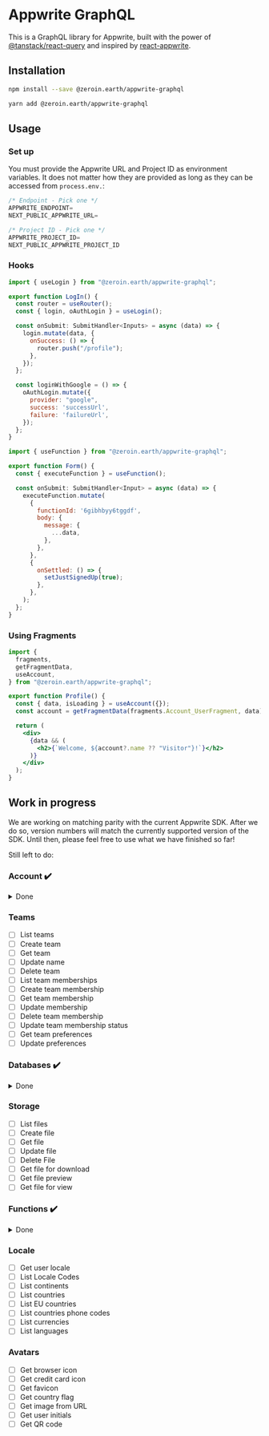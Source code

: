 # Appwrite GraphQL

This is a GraphQL library for Appwrite, built with the power of [@tanstack/react-query](https://github.com/TanStack/query) and inspired by [react-appwrite](https://github.com/react-appwrite/react-appwrite).

## Installation

```bash
npm install --save @zeroin.earth/appwrite-graphql

yarn add @zeroin.earth/appwrite-graphql
```

## Usage

### Set up
You must provide the Appwrite URL and Project ID as environment variables. It does not matter how they are provided as long as they can be accessed from `process.env.`:

```js
/* Endpoint - Pick one */
APPWRITE_ENDPOINT=
NEXT_PUBLIC_APPWRITE_URL=

/* Project ID - Pick one */
APPWRITE_PROJECT_ID=
NEXT_PUBLIC_APPWRITE_PROJECT_ID
```

### Hooks

```jsx
import { useLogin } from "@zeroin.earth/appwrite-graphql";

export function LogIn() {
  const router = useRouter();
  const { login, oAuthLogin } = useLogin();

  const onSubmit: SubmitHandler<Inputs> = async (data) => {
    login.mutate(data, {
      onSuccess: () => {
        router.push("/profile");
      },
    });
  };

  const loginWithGoogle = () => {
    oAuthLogin.mutate({
      provider: "google",
      success: 'successUrl',
      failure: 'failureUrl',
    });
  };
}
```

```jsx
import { useFunction } from "@zeroin.earth/appwrite-graphql";

export function Form() {
  const { executeFunction } = useFunction();

  const onSubmit: SubmitHandler<Input> = async (data) => {
    executeFunction.mutate(
      {
        functionId: '6gibhbyy6tggdf',
        body: {
          message: {
            ...data,
          },
        },
      },
      {
        onSettled: () => {
          setJustSignedUp(true);
        },
      },
    );
  };
}
```

### Using Fragments

```jsx
import {
  fragments,
  getFragmentData,
  useAccount,
} from "@zeroin.earth/appwrite-graphql";

export function Profile() {
  const { data, isLoading } = useAccount({});
  const account = getFragmentData(fragments.Account_UserFragment, data);

  return (
    <div>
      {data && (
        <h2>{`Welcome, ${account?.name ?? "Visitor"}!`}</h2>
      )}
    </div>
  );
}
```

## Work in progress

We are working on matching parity with the current Appwrite SDK. After we do so, version numbers will match the currently supported version of the SDK. Until then, please feel free to use what we have finished so far!

Still left to do:

### Account ✔️
<details>
  <summary>Done</summary>
  
- [x] Get account
- [x] Create account  
- [x] Update email
- [x] List Identities
- [x] Delete Identity
- [x] Create JWT
- [x] List logs
- [x] Update name
- [x] Update password
- [x] Update phone
- [x] Get account preferences
- [x] Update preferences
- [x] Create password recovery
- [x] Create password recovery (confirmation)
- [x] List sessions
- [x] Delete sessions
- [x] Create anonymous session
- [x] Create email session
- [x] Create magic URL session
- [x] Create magic URL session (confirmation)
- [x] Create phone session
- [x] Create phone session (confirmation)
- [x] Get session
- [x] Update OAuth session (refresh tokens)
- [x] Delete session
- [x] Create email verification
- [x] Create email verification (confirmation)
- [x] Create phone verification
- [x] Create phone verification (confirmation)
</details>

### Teams

- [ ] List teams
- [ ] Create team
- [ ] Get team
- [ ] Update name
- [ ] Delete team
- [ ] List team memberships
- [ ] Create team membership
- [ ] Get team membership
- [ ] Update membership
- [ ] Delete team membership
- [ ] Update team membership status
- [ ] Get team preferences
- [ ] Update preferences

### Databases ✔️

<details>
  <summary>Done</summary>
  
- [X] List documents
- [X] Create document
- [X] Get document
- [x] Update document
- [x] Delete document
</details>

### Storage

- [ ] List files
- [ ] Create file
- [ ] Get file
- [ ] Update file
- [ ] Delete File
- [ ] Get file for download
- [ ] Get file preview
- [ ] Get file for view

### Functions ✔️

<details>
  <summary>Done</summary>
  
- [X] Create execution
- [X] Get execution
</details>

### Locale

- [ ] Get user locale
- [ ] List Locale Codes
- [ ] List continents
- [ ] List countries
- [ ] List EU countries
- [ ] List countries phone codes
- [ ] List currencies
- [ ] List languages

### Avatars

- [ ] Get browser icon
- [ ] Get credit card icon
- [ ] Get favicon
- [ ] Get country flag
- [ ] Get image from URL
- [ ] Get user initials
- [ ] Get QR code
